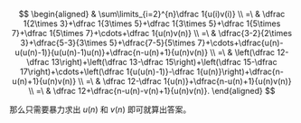$$
\begin{aligned}
   & \sum\limits_{i=2}^{n}\dfrac 1{u(i)v(i)} \\
=\ & \dfrac 1{2\times 3}+\dfrac 1{3\times 5}+\dfrac 1{3\times 5}+\dfrac 1{5\times 7}+\dfrac 1{5\times 7}+\cdots+\dfrac 1{u(n)v(n)} \\
=\ & \dfrac{3-2}{2\times 3}+\dfrac{5-3}{3\times 5}+\dfrac{7-5}{5\times 7}+\cdots+\dfrac{u(n)-u(u(n)-1)}{u(u(n)-1)u(n)}+\dfrac{n-u(n)+1}{u(n)v(n)} \\
=\ & \left(\dfrac 12-\dfrac 13\right)+\left(\dfrac 13-\dfrac 15\right)+\left(\dfrac 15-\dfrac 17\right)+\cdots+\left(\dfrac 1{u(u(n)-1)}-\dfrac 1{u(n)}\right)+\dfrac{n-u(n)+1}{u(n)v(n)} \\
=\ & \dfrac 12-\dfrac 1{u(n)}+\dfrac{n-u(n)+1}{u(n)v(n)} \\
=\ & \dfrac 12+\dfrac{n-u(n)-v(n)+1}{u(n)v(n)}.
\end{aligned}
$$

那么只需要暴力求出 $u(n)$ 和 $v(n)$ 即可就算出答案。
